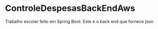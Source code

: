 # ControleDespesasBackEndAws
Trabalho escolar feito em Spring Boot. Este é o back end que fornece json
